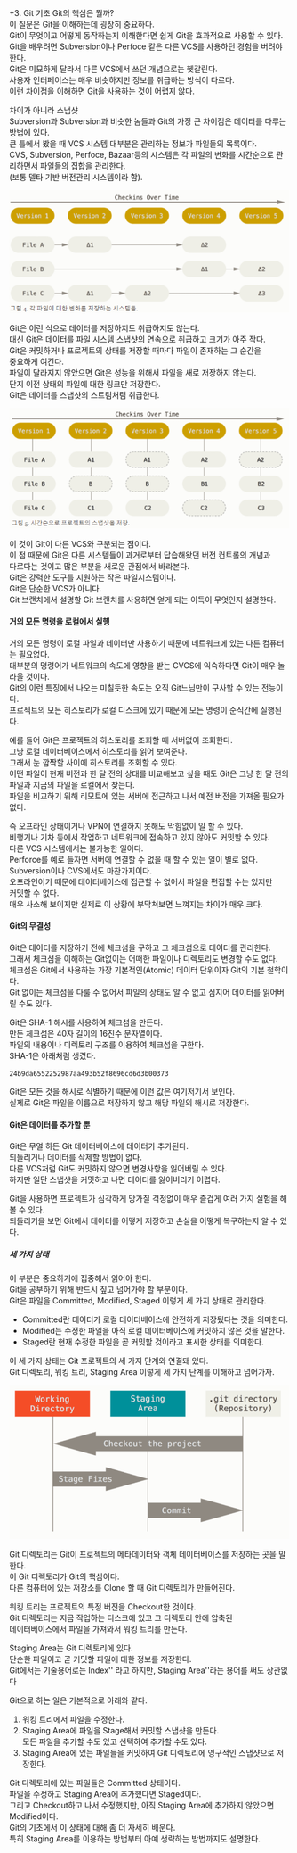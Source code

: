 +3. Git 기초
Git의 핵심은 뭘까?  
이 질문은 Git을 이해하는데 굉장히 중요하다.  
Git이 무엇이고 어떻게 동작하는지 이해한다면 쉽게 Git을 효과적으로 사용할 수 있다.  
Git을 배우려면 Subversion이나 Perfoce 같은 다른 VCS를 사용하던 경험을 버려야 한다.  
Git은 미묘하게 달라서 다른 VCS에서 쓰던 개념으로는 헷갈린다.  
사용자 인터페이스는 매우 비슷하지만 정보를 취급하는 방식이 다르다.  
이런 차이점을 이해하면 Git을 사용하는 것이 어렵지 않다.  
  
차이가 아니라 스냅샷  
Subversion과 Subversion과 비슷한 놈들과 Git의 가장 큰 차이점은 데이터를 다루는 방법에 있다.  
큰 틀에서 봤을 때 VCS 시스템 대부분은 관리하는 정보가 파일들의 목록이다.  
CVS, Subversion, Perfoce, Bazaar등의 시스템은 각 파일의 변화를 시간순으로 관리하면서 파일들의 집합을 관리한다.  
(보통 델타 기반 버전관리 시스템이라 함).  

<img src="img/그림 4. 각 파일에 대한 변화를 저장하는 시스템들.PNG"/>

Git은 이런 식으로 데이터를 저장하지도 취급하지도 않는다.  
대신 Git은 데이터를 파일 시스템 스냅샷의 연속으로 취급하고 크기가 아주 작다.  
Git은 커밋하거나 프로젝트의 상태를 저장할 때마다 파일이 존재하는 그 순간을  
중요하게 여긴다.  
파일이 달라지지 않았으면 Git은 성능을 위해서 파일을 새로 저장하지 않는다.  
단지 이전 상태의 파일에 대한 링크만 저장한다.  
Git은 데이터를 스냅샷의 스트림처럼 취급한다.  

<img src="img/그림 5. 시간순으로 프로젝트의 스냅샷을 저장.PNG" />  

이 것이 Git이 다른 VCS와 구분되는 점이다.  
이 점 때문에 Git은 다른 시스템들이 과거로부터 답습해왔던 버전 컨트롤의 개념과  
다르다는 것이고 많은 부분을 새로운 관점에서 바라본다.  
Git은 강력한 도구를 지원하는 작은 파일시스템이다.  
Git은 단순한 VCS가 아니다.  
Git 브랜치에서 설명할 Git 브랜치를 사용하면 얻게 되는 이득이 무엇인지 설명한다.

#### 거의 모든 명령을 로컬에서 실행
거의 모든 명령이 로컬 파일과 데이터만 사용하기 때문에 네트워크에 있는 다른 컴퓨터는 필요없다.  
대부분의 명령어가 네트워크의 속도에 영향을 받는 CVCS에 익숙하다면 Git이 매우 놀라울 것이다.  
Git의 이런 특징에서 나오는 미칠듯한 속도는 오직 Git느님만이 구사할 수 있는 전능이다.  
프로젝트의 모든 히스토리가 로컬 디스크에 있기 때문에 모든 명령이 순식간에 실행된다.  
  
예를 들어 Git은 프로젝트의 히스토리를 조회할 때 서버없이 조회한다.  
그냥 로컬 데이터베이스에서 히스토리를 읽어 보여준다.  
그래서 눈 깜짝할 사이에 히스토리를 조회할 수 있다.  
어떤 파일이 현재 버전과 한 달 전의 상태를 비교해보고 싶을 때도 
Git은 그냥 한 달 전의 파일과 지금의 파일을 로컬에서 찾는다.  
파일을 비교하기 위해 리모트에 있는 서버에 접근하고 나서 예전 버전을 가져올 필요가 없다.
  
즉 오프라인 상태이거나 VPN에 연결하지 못해도 막힘없이 일 할 수 있다.  
비행기나 기차 등에서 작업하고 네트워크에 접속하고 있지 않아도 커밋할 수 있다.  
다른 VCS 시스템에서는 불가능한 일이다.  
Perforce를 예로 들자면 서버에 연결할 수 없을 때 할 수 있는 일이 별로 없다.  
Subversion이나 CVS에서도 마찬가지이다.  
오프라인이기 때문에 데이터베이스에 접근할 수 없어서 파일을 편집할 수는 있지만  
커밋할 수 없다.  
매우 사소해 보이지만 실제로 이 상황에 부닥쳐보면 느껴지는 차이가 매우 크다.  
  
#### Git의 무결성
Git은 데이터를 저장하기 전에 체크섬을 구하고 그 체크섬으로 데이터를 관리한다.  
그래서 체크섬을 이해하는 Git없이는 어떠한 파일이나 디렉토리도 변경할 수도 없다.  
체크섬은 Git에서 사용하는 가장 기본적인(Atomic) 데이터 단위이자 Git의 기본 철학이다.  
Git 없이는 체크섬을 다룰 수 없어서 파일의 상태도 알 수 없고 심지어 데이터를 읽어버릴 수도 있다.  

Git은 SHA-1 해시를 사용하여 체크섬을 만든다.  
만든 체크섬은 40자 길이의 16진수 문자열이다.  
파일의 내용이나 디렉토리 구조를 이용하여 체크섬을 구한다.  
SHA-1은 아래처럼 생겼다.  

```
24b9da6552252987aa493b52f8696cd6d3b00373
```
Git은 모든 것을 해시로 식별하기 때문에 이런 값은 여기저기서 보인다.  
실제로 Git은 파일을 이름으로 저장하지 않고 해당 파일의 해시로 저장한다.  

#### Git은 데이터를 추가할 뿐

Git은 무얼 하든 Git 데이터베이스에 데이터가 추가된다.  
되돌리거나 데이터를 삭제할 방법이 없다.  
다른 VCS처럼 Git도 커밋하지 않으면 변경사항을 잃어버릴 수 있다.  
하지만 일단 스냅샷을 커밋하고 나면 데이터를 잃어버리기 어렵다.  
  
Git을 사용하면 프로젝트가 심각하게 망가질 걱정없이 매우 즐겁게 여러 가지 실험을 해 볼 수 있다.  
되돌리기을 보면 Git에서 데이터를 어떻게 저장하고 손실을 어떻게 복구하는지 알 수 있다.  
  
##### 세 가지 상태
이 부분은 중요하기에 집중해서 읽어야 한다.  
Git을 공부하기 위해 반드시 짚고 넘어가야 할 부분이다.  
Git은 파일을 Committed, Modified, Staged 이렇게 세 가지 상태로 관리한다.  
  
- Committed란 데이터가 로컬 데이터베이스에 안전하게 저장됬다는 것을 의미한다.  
- Modified는 수정한 파일을 아직 로컬 데이터베이스에 커밋하지 않은 것을 말한다.  
- Staged란 현재 수정한 파일을 곧 커밋할 것이라고 표시한 상태를 의미한다.

이 세 가지 상태는 Git 프로젝트의 세 가지 단계와 연결돼 있다.  
Git 디렉토리, 워킹 트리, Staging Area 이렇게 세 가지 단계를 이해하고 넘어가자.  

<img src="img/그림 6. 워킹 트리, Staging Area, Git 디렉토리.PNG" />

Git 디렉토리는 Git이 프로젝트의 메타데이터와 객체 데이터베이스를 저장하는 곳을 말한다.  
이 Git 디렉토리가 Git의 핵심이다.  
다른 컴퓨터에 있는 저장소를 Clone 할 때 Git 디렉토리가 만들어진다.  
  
워킹 트리는 프로젝트의 특정 버전을 Checkout한 것이다.  
Git 디렉토리는 지금 작업하는 디스크에 있고 그 디렉토리 안에 압축된  
데이터베이스에서 파일을 가져와서 워킹 트리를 만든다.  
  
Staging Area는 Git 디렉토리에 있다.  
단순한 파일이고 곧 커밋할 파일에 대한 정보를 저장한다.  
Git에서는 기술용어로는 Index'' 라고 하지만, Staging Area''라는 용어를 써도 상관없다  
  
Git으로 하는 일은 기본적으로 아래와 같다.  

1. 워킹 트리에서 파일을 수정한다.
2. Staging Area에 파일을 Stage해서 커밋할 스냅샷을 만든다.  
모든 파일을 추가할 수도 있고 선택하여 추가할 수도 있다.
3. Staging Area에 있는 파일들을 커밋하여 Git 디렉토리에 영구적인 스냅샷으로 저장한다. 

Git 디렉토리에 있는 파일들은 Committed 상태이다.  
파일을 수정하고 Staging Area에 추가했다면 Staged이다.  
그리고 Checkout하고 나서 수정했지만, 아직 Staging Area에 추가하지 않았으면  
Modified이다.  
Git의 기초에서 이 상태에 대해 좀 더 자세히 배운다.  
특히 Staging Area를 이용하는 방법부터 아예 생략하는 방법까지도 설명한다.  

